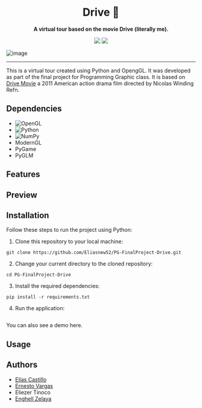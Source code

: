 <div align="center">
   <h1>  Drive 🦂 </h1>
   <p><b>A virtual tour based on the movie Drive (literally me). </b></p>
   <img src="https://forthebadge.com/images/badges/made-with-python.svg">
   <img src="https://forthebadge.com/images/badges/built-with-love.svg">
</div>

![image](https://github.com/Eliasnew52/PG-FinalProject-Drive/assets/110932159/4f08c6a6-01e7-439e-9e19-3a14943b3a15)

<hr>

This is a virtual tour created using Python and OpengGL. It was developed as part of the final project for Programming Graphic class. It is based on [Drive Movie](https://www.imdb.com/title/tt0780504/) a 2011 American action drama film directed by Nicolas Winding Refn. 

## Dependencies
- ![OpenGL](https://img.shields.io/badge/OpenGL-%23FFFFFF.svg?style=for-the-badge&logo=opengl)
- ![Python](https://img.shields.io/badge/python-3670A0?style=for-the-badge&logo=python&logoColor=ffdd54)
- ![NumPy](https://img.shields.io/badge/numpy-%23013243.svg?style=for-the-badge&logo=numpy&logoColor=white)
- ModernGL
- PyGame
- PyGLM

## Features

## Preview


## Installation
Follow these steps to run the project using Python:
1. Clone this repository to your local machine:
```
git clone https://github.com/Eliasnew52/PG-FinalProject-Drive.git
```
2. Change your current directory to the cloned repository:
```
cd PG-FinalProject-Drive
```
3. Install the required dependencies:
```
pip install -r requirements.txt
```
4. Run the application:
```

```
   
You can also see a demo here.

## Usage

## Authors
- [Elías Castillo](https://github.com/Eliasnew52)
- [Ernesto Vargas](https://github.com/xSarscov)
- Eliezer Tinoco
- [Enghell Zelaya](https://github.com/Enghell27)
